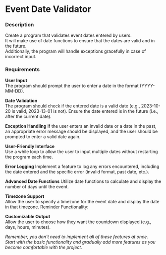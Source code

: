 # Event Date Validator

### Description
Create a program that validates event dates entered by users.   
It will make use of date functions to ensure that the dates are valid and in the future.    
Additionally, the program will handle exceptions gracefully in case of incorrect input.

### Requirements

**User Input**  
The program should prompt the user to enter a date in the format (YYYY-MM-DD).

**Date Validation**   
The program should check if the entered date is a valid date (e.g., 2023-10-20 is valid, 2023-13-01 is not).
Ensure the date entered is in the future (i.e., after the current date).  

**Exception Handling**
If the user enters an invalid date or a date in the past, an appropriate error message should be displayed, 
and the user should be prompted to enter a valid date again.

**User-Friendly Interface**   
Use a while loop to allow the user to input multiple dates without restarting the program each time.

**Error Logging**
Implement a feature to log any errors encountered, including the date entered and the specific error (invalid format, past date, etc.).

**Advanced Date Functions**
Utilize date functions to calculate and display the number of days until the event.

**Timezone Support**   
Allow the user to specify a timezone for the event date and display the date in that timezone.
Reminder Functionality:

**Customizable Output**    
Allow the user to choose how they want the countdown displayed (e.g., days, hours, minutes).

_Remember, you don't need to implement all of these features at once.   
Start with the basic functionality and gradually add more features as you become comfortable with the project._ 
